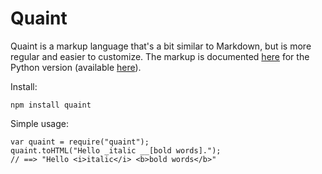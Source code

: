
Quaint
======

Quaint is a markup language that's a bit similar to Markdown, but is
more regular and easier to customize. The markup is documented
[here](http://breuleux.net/quaint) for the Python version (available
[here](https://github.com/breuleux/quaint)).

Install:

    npm install quaint

Simple usage:

    var quaint = require("quaint");
    quaint.toHTML("Hello _italic __[bold words].");
    // ==> "Hello <i>italic</i> <b>bold words</b>"
